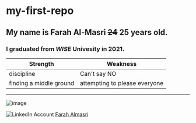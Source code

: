 # my-first-repo

 ## My name is **Farah** **Al-Masri**  ~~24~~ 25 years old. 
 ### I graduated from *WISE* Univesity in 2021.
 
| Strength | Weakness |
|-----|-----|
|discipline|Can't say NO|
|finding a middle ground|attempting to please everyone|

___
![image](https://user-images.githubusercontent.com/117181849/221374664-d8f864d3-8935-44c5-ada5-2c544a19cdfa.png)

![LinkedIn Account](https://www.iconfinder.com/icons/834713/linkedin_icon/png/64)
[Farah Almasri](https://www.linkedin.com/in/farah-almasri/)
